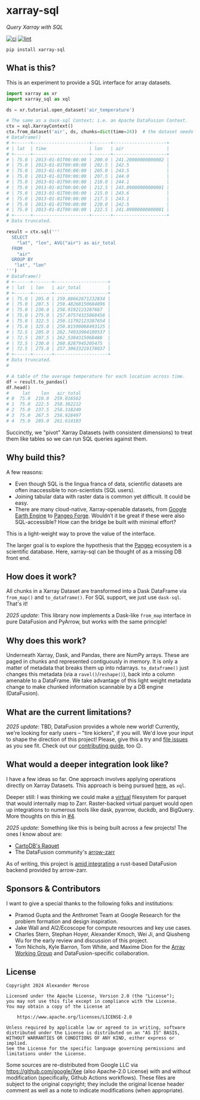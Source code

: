 # xarray-sql

_Query Xarray with SQL_

[![ci](https://github.com/alxmrs/xarray-sql/actions/workflows/ci.yml/badge.svg)](https://github.com/alxmrs/xarray-sql/actions/workflows/ci.yml)
[![lint](https://github.com/alxmrs/xarray-sql/actions/workflows/lint.yml/badge.svg)](https://github.com/alxmrs/xarray-sql/actions/workflows/lint.yml)

```shell
pip install xarray-sql
```

## What is this?

This is an experiment to provide a SQL interface for array datasets.

```python
import xarray as xr
import xarray_sql as xql

ds = xr.tutorial.open_dataset('air_temperature')

# The same as a dask-sql Context; i.e. an Apache DataFusion Context.
ctx = xql.XarrayContext()
ctx.from_dataset('air', ds, chunks=dict(time=24))  # the dataset needs to be chunked!
# DataFrame()
# +------+---------------------+-------+--------------------+
# | lat  | time                | lon   | air                |
# +------+---------------------+-------+--------------------+
# | 75.0 | 2013-01-01T00:00:00 | 200.0 | 241.20000000000002 |
# | 75.0 | 2013-01-01T00:00:00 | 202.5 | 242.5              |
# | 75.0 | 2013-01-01T00:00:00 | 205.0 | 243.5              |
# | 75.0 | 2013-01-01T00:00:00 | 207.5 | 244.0              |
# | 75.0 | 2013-01-01T00:00:00 | 210.0 | 244.1              |
# | 75.0 | 2013-01-01T00:00:00 | 212.5 | 243.89000000000001 |
# | 75.0 | 2013-01-01T00:00:00 | 215.0 | 243.6              |
# | 75.0 | 2013-01-01T00:00:00 | 217.5 | 243.1              |
# | 75.0 | 2013-01-01T00:00:00 | 220.0 | 242.5              |
# | 75.0 | 2013-01-01T00:00:00 | 222.5 | 241.89000000000001 |
# +------+---------------------+-------+--------------------+
# Data truncated.

result = ctx.sql('''
  SELECT
    "lat", "lon", AVG("air") as air_total
  FROM 
    "air" 
  GROUP BY
   "lat", "lon"
''')
# DataFrame()
# +------+-------+--------------------+
# | lat  | lon   | air_total          |
# +------+-------+--------------------+
# | 75.0 | 205.0 | 259.88662671232834 |
# | 75.0 | 207.5 | 259.48268150684896 |
# | 75.0 | 230.0 | 258.9192123287667  |
# | 75.0 | 275.0 | 257.07574315068456 |
# | 75.0 | 322.5 | 250.11792123287654 |
# | 75.0 | 325.0 | 250.81590068493125 |
# | 72.5 | 205.0 | 262.74933904109537 |
# | 72.5 | 207.5 | 262.5384315068488  |
# | 72.5 | 230.0 | 260.8287945205475  |
# | 72.5 | 275.0 | 257.30633219178037 |
# +------+-------+--------------------+
# Data truncated.
# 

# A table of the average temperature for each location across time.
df = result.to_pandas()
df.head()
#     lat    lon   air_total
# 0  75.0  210.0  259.016562
# 1  75.0  222.5  258.362212
# 2  75.0  237.5  258.318240
# 3  75.0  267.5  256.928497
# 4  75.0  285.0  261.614103
```

Succinctly, we "pivot" Xarray Datasets (with consistent dimensions) to treat them like tables so we can run
SQL queries against them.

## Why build this?

A few reasons:

* Even though SQL is the lingua franca of data, scientific datasets are often
  inaccessible to non-scientists (SQL users).
* Joining tabular data with raster data is common yet difficult. It could be
  easy.
* There are many cloud-native, Xarray-openable datasets,
  from [Google Earth Engine](https://github.com/google/Xee)
  to [Pangeo Forge](https://pangeo-forge.org/). Wouldn’t it be great if these
  were also SQL-accessible? How can the bridge be built with minimal effort?

This is a light-weight way to prove the value of the interface.

The larger goal is to explore the hypothesis that the [Pangeo](https://pangeo.io/)
ecosystem is a scientific database. Here, xarray-sql can be thought of as a missing
DB front end.

## How does it work?

All chunks in a Xarray Dataset are transformed into a Dask DataFrame via
`from_map()` and `to_dataframe()`. For SQL support, we just use `dask-sql`.
That's it!

_2025 update_: This library now implements a Dask-like `from_map` interface in 
pure DataFusion and PyArrow, but works with the same principle!

## Why does this work?

Underneath Xarray, Dask, and Pandas, there are NumPy arrays. These are paged in
chunks and represented contiguously in memory. It is only a matter of metadata
that breaks them up into ndarrays. `to_dataframe()`
just changes this metadata (via a `ravel()`/`reshape()`), back into a column
amenable to a DataFrame. We take advantage of this light weight metadata change to 
make chunked information scannable by a DB engine (DataFusion).

## What are the current limitations?

_2025 update_: TBD, DataFusion provides a whole new world! Currently, we're looking for
early users – "tire kickers", if you will. We'd love your input to shape the direction of this 
project! Please, give this a try and [file issues](https://github.com/alxmrs/xarray-sql/issues) as
you see fit. Check out our [contributing guide](CONTRIBUTING.md), too 😉.

## What would a deeper integration look like?

I have a few ideas so far. One approach involves applying operations directly on
Xarray Datasets. This approach is being pursued
[here](https://github.com/google/weather-tools/tree/main/xql), as `xql`.

Deeper still: I was thinking we could make
a [virtual](https://fsspec.github.io/kerchunk/)
filesystem for parquet that would internally map to Zarr. Raster-backed virtual
parquet would open up integrations to numerous tools like dask, pyarrow, duckdb,
and BigQuery. More thoughts on this
in [#4](https://github.com/alxmrs/xarray-sql/issues/4).

_2025 update_: Something like this is being built across a few projects! The ones I know about are:
- [CartoDB's Raquet](https://github.com/CartoDB/raquet)
- The DataFusion community's [arrow-zarr](https://github.com/datafusion-contrib/arrow-zarr)

As of writing, this project is [amid integrating](https://github.com/alxmrs/xarray-sql/pull/69) a
rust-based DataFusion backend provided by arrow-zarr.

## Sponsors & Contributors

I want to give a special thanks to the following folks and institutions:

- Pramod Gupta and the Anthromet Team at Google Research for the problem
  formation and design inspiration.
- Jake Wall and AI2/Ecoscope for compute resources and key use cases.
- Charles Stern, Stephan Hoyer, Alexander Kmoch, Wei Ji, and Qiusheng Wu
  for the early review and discussion of this project.
- Tom Nichols, Kyle Barron, Tom White, and Maxime Dion for the [Array Working
  Group](https://discourse.pangeo.io/t/new-working-group-for-distributed-array-computing/2734)
  and DataFusion-specific collaboration.

## License

```
Copyright 2024 Alexander Merose

Licensed under the Apache License, Version 2.0 (the "License");
you may not use this file except in compliance with the License.
You may obtain a copy of the License at

    https://www.apache.org/licenses/LICENSE-2.0

Unless required by applicable law or agreed to in writing, software
distributed under the License is distributed on an "AS IS" BASIS,
WITHOUT WARRANTIES OR CONDITIONS OF ANY KIND, either express or implied.
See the License for the specific language governing permissions and
limitations under the License.
```

Some sources are re-distributed from Google LLC
via https://github.com/google/Xee (also Apache-2.0 License) with and without
modification (specifically, Github Actions workflows). These files are subject
to the original copyright; they include the original license header comment as
well as a note to indicate modifications (when appropriate).
